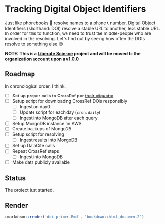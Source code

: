 # Tracking Digital Object Identifiers

Just like phonebooks 📗 resolve names to a phone 📞 number, Digital Object Identifiers (shorthand: DOI) resolve a stable URL to another, less stable URL. In order for this to function, we need to trust the middle-people who are involved in the resolving. Let's find out by seeing how often the DOIs resolve to something else 😊

__NOTE: This is a [Liberate Science](https://github.com/libscie/) project and will be moved to the organization account upon a v1.0.0__

## Roadmap

In chronological order, I think. 

- [ ] Set up proper calls to CrossRef per [their etiquette](https://github.com/CrossRef/rest-api-doc#etiquette)
- [ ] Setup script for downloading CrossRef DOIs responsibly
  - [ ] Ingest on day0
  - [ ] Update script for each day (`cron.daily`)
  - [ ] Ingest into MongoDB after each query
- [ ] Setup MongoDB instance on AWS
- [ ] Create backups of MongoDB
- [ ] Setup script for resolving
  - [ ] Ingest results into MongoDB
- [ ] Set up DataCite calls
- [ ] Repeat CrossRef steps
  - [ ] Ingest into MongoDB
- [ ] Make data publicly available

## Status

The project just started. 

## Render

```r
rmarkdown::render('doi-primer.Rmd', 'bookdown::html_document2')
```